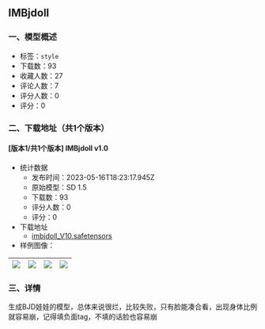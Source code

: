 ## IMBjdoll
### 一、模型概述

- 标签：`style`
- 下载数：93
- 收藏人数：27
- 评论人数：7
- 评分人数：0
- 评分：0

### 二、下载地址（共1个版本）

#### [版本1/共1个版本] IMBjdoll v1.0

- 统计数据
  - 发布时间：2023-05-16T18:23:17.945Z
  - 原始模型：SD 1.5
  - 下载数：93
  - 评分人数：0
  - 评分：0
- 下载地址
  - [imbjdoll_V10.safetensors](https://civitai.com/api/download/models/72562)
- 样例图像：

| <img src="https://image.civitai.com/xG1nkqKTMzGDvpLrqFT7WA/050658d9-d53c-4220-8c08-66b4f35f63c6/width=450/810119.jpeg" /> | <img src="https://image.civitai.com/xG1nkqKTMzGDvpLrqFT7WA/aa1068b0-6695-47d4-a547-a5e86e1ec846/width=450/810122.jpeg" /> | <img src="https://image.civitai.com/xG1nkqKTMzGDvpLrqFT7WA/4c50cb18-e58f-4759-9075-3e0c90600b13/width=450/810114.jpeg" /> | <img src="https://image.civitai.com/xG1nkqKTMzGDvpLrqFT7WA/1086938c-0e78-4575-8892-7361de595c79/width=450/810116.jpeg" /> |
| ---- | ---- | ---- | ---- |


### 三、详情
<p>生成BJD娃娃的模型，总体来说很烂，比较失败，只有脸能凑合看，出现身体比例就容易崩，记得填负面tag，不填的话脸也容易崩</p>